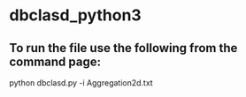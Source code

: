 # dbclasd_python3


## To run the file use the following from the command page:

python dbclasd.py -i Aggregation2d.txt 
